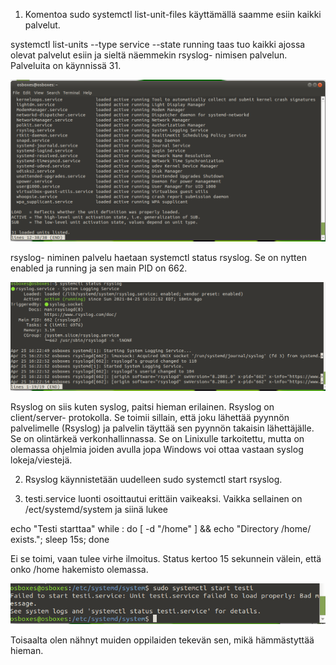 1. Komentoa sudo systemctl list-unit-files käyttämällä saamme esiin kaikki palvelut.

systemctl list-units --type service --state running taas tuo kaikki ajossa olevat palvelut esiin ja sieltä näemmekin rsyslog- nimisen palvelun. Palveluita on käynnissä 31.

![alt text](1a.png)

rsyslog- niminen palvelu haetaan systemctl status rsyslog. Se on nytten enabled ja running ja sen main PID on 662.

![alt text](1b.png)

Rsyslog on siis kuten syslog, paitsi hieman erilainen. Rsyslog on client/server- protokolla. Se toimii sillain, että joku lähettää pyynnön palvelimelle (Rsyslog) ja palvelin täyttää sen pyynnön takaisin lähettäjälle.
Se on olintärkeä verkonhallinnassa. Se on Linixulle tarkoitettu, mutta on olemassa ohjelmia joiden avulla jopa Windows voi ottaa vastaan syslog lokeja/viestejä.

2. Rsyslog käynnistetään uudelleen sudo systemctl start rsyslog.

3. testi.service luonti osoittautui erittäin vaikeaksi. Vaikka sellainen on /ect/systemd/system ja siinä lukee 

echo "Testi starttaa"
while :
do
[ -d "/home" ] && echo "Directory /home/ exists.";
sleep 15s;
done

Ei se toimi, vaan tulee virhe ilmoitus. Status kertoo 15 sekunnein välein, että onko /home hakemisto olemassa.

![alt text](3.png)

Toisaalta olen nähnyt muiden oppilaiden tekevän sen, mikä hämmästyttää hieman.